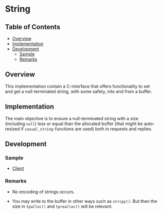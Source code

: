 # String

## Table of Contents

<!-- toc -->

- [Overview](#markdown-header-overview)
- [Implementation](#markdown-header-implementation)
- [Development](#markdown-header-development)
  * [Sample](#markdown-header-sample)
  * [Remarks](#markdown-header-remarks)

<!-- tocstop -->

## Overview

This implementation contain a C-interface that offers functionality to set and get a null-terminated string, with some safety, into and from a buffer.

## Implementation

The main objective is to ensure a null-terminated string with a size (including `null`) less or equal than the allocated buffer (that might 
be auto-resized if `casual_string`-functions are used) both in requests and replies.

## Development

### Sample

- [Client](./../sample/client/source/string.cpp)

### Remarks

- No encoding of strings occurs.

- You may write to the buffer in other ways such as `strcpy()`. But then the size in `tpalloc()` and `tprealloc()` will be relevant.
